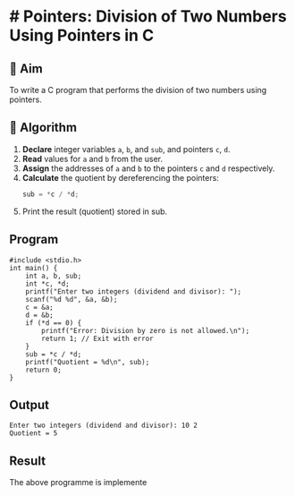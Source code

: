 # # Pointers: Division of Two Numbers Using Pointers in C

## 🎯 Aim

To write a C program that performs the division of two numbers using pointers.

## 🧠 Algorithm

1. **Declare** integer variables `a`, `b`, and `sub`, and pointers `c`, `d`.
2. **Read** values for `a` and `b` from the user.
3. **Assign** the addresses of `a` and `b` to the pointers `c` and `d` respectively.
4. **Calculate** the quotient by dereferencing the pointers:
   ```c
   sub = *c / *d;
5. Print the result (quotient) stored in sub.

## Program
```
#include <stdio.h>
int main() {
    int a, b, sub;
    int *c, *d;
    printf("Enter two integers (dividend and divisor): ");
    scanf("%d %d", &a, &b);
    c = &a;
    d = &b;
    if (*d == 0) {
        printf("Error: Division by zero is not allowed.\n");
        return 1; // Exit with error
    }
    sub = *c / *d;
    printf("Quotient = %d\n", sub);
    return 0;
}
```

## Output
```
Enter two integers (dividend and divisor): 10 2
Quotient = 5
```


## Result
The above programme is implemente
